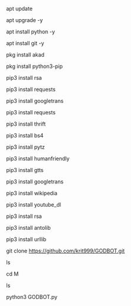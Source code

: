 apt update

apt upgrade -y

apt install python -y

apt install git -y

pkg install akad

pkg install python3-pip

pip3 install rsa

pip3 install requests

pip3 install googletrans

pip3 install requests 

pip3 install thrift

pip3 install bs4

pip3 install pytz

pip3 install humanfriendly

pip3 install gtts

pip3 install googletrans

pip3 install wikipedia

pip3 install youtube_dl

pip3 install rsa

pip3 install antolib

pip3 install urllib

git clone https://github.com/krit999/GODBOT.git

ls

cd M

ls

python3 GODBOT.py
